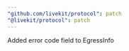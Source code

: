 ```yaml
---
"github.com/livekit/protocol": patch
"@livekit/protocol": patch
---
```


Added error code field to EgressInfo

